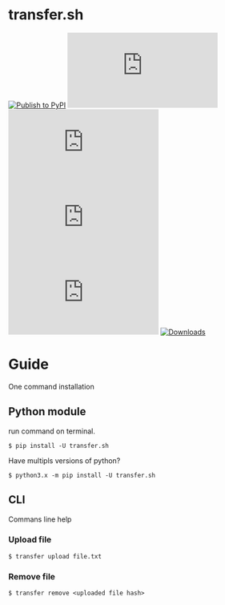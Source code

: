 # transfer.sh

[![Publish to PyPI](https://github.com/MayankFawkes/transfer.sh/actions/workflows/pypi-publish.yml/badge.svg)](https://github.com/MayankFawkes/transfer.sh/actions/workflows/pypi-publish.yml)
![ver](https://img.shields.io/pypi/pyversions/transfer.sh)
![lang](https://img.shields.io/github/languages/top/mayankfawkes/transfer.sh)
![status](https://img.shields.io/pypi/status/transfer.sh)
![ver](https://img.shields.io/pypi/v/transfer.sh)
[![Downloads](https://pepy.tech/badge/transfer-sh/week)](https://pepy.tech/project/transfer-sh)

# Guide
One command installation

## Python module
run command on terminal.

```
$ pip install -U transfer.sh
```

Have multipls versions of python?

```
$ python3.x -m pip install -U transfer.sh
```

## CLI
Commans line help

### Upload file
```
$ transfer upload file.txt
```
### Remove file
```
$ transfer remove <uploaded file hash>
```
